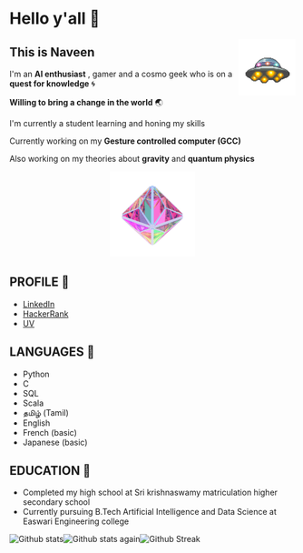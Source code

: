 # Hello y'all 👋

<img align = "right" width="100" height="100" src="https://github.com/0EnIgma1/0EnIgma1/blob/main/Vp3M.gif"/>

## This is **Naveen** 

I'm an **AI enthusiast** , gamer and a cosmo geek who is on a **quest for knowledge** 🌀

**Willing to bring a change in the world** 🌏

I'm currently a student learning and honing my skills

Currently working on my **Gesture controlled computer (GCC)**

Also working on my theories about **gravity** and **quantum physics**

<p align="center">
  <img width="150" height="150" src="https://github.com/0EnIgma1/0EnIgma1/blob/main/33Ho.gif">
</p>


   ## PROFILE 📘 

   - [LinkedIn](https://www.linkedin.com/in/naveen-kumar-s-921990210/)
   - [HackerRank](https://www.hackerrank.com/snaveenkumar343)
   - [UV](https://theuvofearth.wixsite.com/stage1)


   ## LANGUAGES 🧠
  - Python
  - C
  - SQL
  - Scala
  - தமிழ் (Tamil) 
  - English
  - French (basic)
  - Japanese (basic)

## EDUCATION 🏫

- Completed my high school at Sri krishnaswamy matriculation higher secondary school 
- Currently pursuing B.Tech Artificial Intelligence and Data Science at Easwari Engineering college 


<div style = "display:flex">
<img src = "https://github-readme-stats.vercel.app/api?username=0EnIgma1&show_icons=true&include_all_commits=true&count_private=true&theme=synthwave" alt = "Github stats" height = "170em" />
<img src = "https://github-readme-stats.vercel.app/api/top-langs/?username=0EnIgma1&show_icons=true&include_all_commits=true&count_private=true&layout=compact&theme=synthwave" alt = "Github stats again" height = "170em" />
<img src = "https://github-readme-streak-stats.herokuapp.com/?user=0EnIgma1&theme=synthwave" alt = "Github Streak" height = "170cm" />
</div>


<!--
**0EnIgma1/0EnIgma1** is a ✨ _special_ ✨ repository because its `README.md` (this file) appears on your GitHub profile.

Here are some ideas to get you started:

- 🔭 I’m currently working on ...
- 🌱 I’m currently learning ...
- 👯 I’m looking to collaborate on ...
- 🤔 I’m looking for help with ...
- 💬 Ask me about ...
- 📫 How to reach me: ...
- 😄 Pronouns: ...
- ⚡ Fun fact: ...
-->


